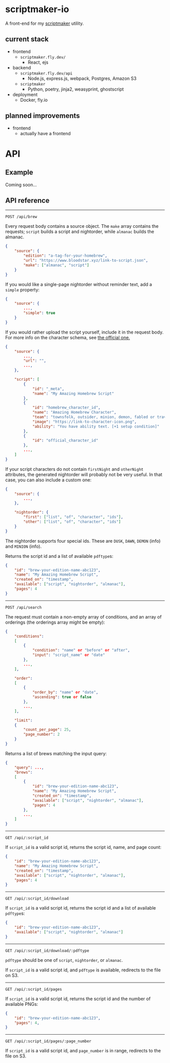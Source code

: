 # scriptmaker-io

A front-end for my [scriptmaker](https://github.com/rsarvar1a/scriptmaker) utility.

## current stack

- frontend
    - `scriptmaker.fly.dev/`
        - React, ejs
- backend
    - `scriptmaker.fly.dev/api`
        - Node.js, express.js, webpack, Postgres, Amazon S3
    - `scriptmaker`
        - Python, poetry, jinja2, weasyprint, ghostscript
- deployment
    - Docker, fly.io

## planned improvements

- frontend
    - actually have a frontend

# API

## Example

Coming soon...

## API reference

***

```http
POST /api/brew
```

Every request body contains a source object. The `make` array contains the requests; `script` builds a script and nightorder, while `almanac` builds the almanac.

```json
{
    "source": {
        "edition": "a-tag-for-your-homebrew",
        "url": "https://www.bloodstar.xyz/link-to-script.json",
        "make": ["almanac", "script"]
    }
}
```

If you would like a single-page nightorder without reminder text, add a `simple` property:

```json
{
    "source": {
        ...,
        "simple": true
    }
}
```

If you would rather upload the script yourself, include it in the request body. For more info on the character schema, see [the official one.](https://github.com/ThePandemoniumInstitute/botc-release)

```json
{
    "source": {
        ...,
        "url": "",
        ...,
    },

    "script": [
        {
            "id": "_meta",
            "name": "My Amazing Homebrew Script"
        },
        {
            "id": "homebrew_character_id",
            "name": "Amazing Homebrew Character",
            "team": "townsfolk, outsider, minion, demon, fabled or traveler",
            "image": "https://link-to-character-icon.png",
            "ability": "You have ability text. [+1 setup condition]"
        },
        {
            "id": "official_character_id"
        },
        ...,
    ]
}
```

If your script characters do not contain `firstNight` and `otherNight` attributes, the generated
nightorder will probably not be very useful. In that case, you can also include a custom one:

```json
{
    "source": {
        ...,
    },

    "nightorder": {
        "first": ["list", "of", "character", "ids"],
        "other": ["list", "of", "character", "ids"]
    }
}
```

The nightorder supports four special ids. These are `DUSK`, `DAWN`, `DEMON` (info) and `MINION` (info).

Returns the script id and a list of available `pdftype`s:
```json
{
    "id": "brew-your-edition-name-abc123",
    "name": "My Amazing Homebrew Script",
    "created_on": "timestamp",
    "available": ["script", "nightorder", "almanac"],
    "pages": 4
}
```

***

```http
POST /api/search
```

The request must contain a non-empty array of conditions, and an array of orderings (the orderings array might be empty):
```json
{
    "conditions":
    [
        {
            "condition": "name" or "before" or "after",
            "input": "script_name" or "date"
        },
        ...,
    ],

    "order":
    [
        {
            "order_by": "name" or "date",
            "ascending": true or false
        },
        ...,
    ],

    "limit":
    {
        "count_per_page": 25,
        "page_number": 2
    }
}
```

Returns a list of brews matching the input query:
```json
{
    "query": ...,
    "brews": 
    [
        {
            "id": "brew-your-edition-name-abc123",
            "name": "My Amazing Homebrew Script",
            "created_on": "timestamp",
            "available": ["script", "nightorder", "almanac"],
            "pages": 4
        },
        ...,
    ]
}
```

***

```http
GET /api/:script_id
```

If `script_id` is a valid script id, returns the script id, name, and page count:
```json
{
    "id": "brew-your-edition-name-abc123",
    "name": "My Amazing Homebrew Script",
    "created_on": "timestamp",
    "available": ["script", "nightorder", "almanac"],
    "pages": 4
}
```

***

```http
GET /api/:script_id/download
```

If `script_id` is a valid script id, returns the script id and a list of available `pdftype`s:
```json
{
    "id": "brew-your-edition-name-abc123",
    "available": ["script", "nightorder", "almanac"]
}
```

***

```http
GET /api/:script_id/download/:pdftype
```

`pdftype` should be one of `script`, `nightorder`, or `almanac`.

If `script_id` is a valid script id, and `pdftype` is available, redirects to the file on S3.

***

```http
GET /api/:script_id/pages
```

If `script_id` is a valid script id, returns the script id and the number of available PNGs:
```json
{
    "id": "brew-your-edition-name-abc123",
    "pages": 4,
}
```

***

```http
GET /api/:script_id/pages/:page_number
```

If `script_id` is a valid script id, and `page_number` is in range, redirects to the file on S3.